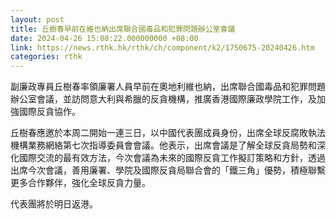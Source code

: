```yaml
---
layout: post
title: 丘樹春早前在維也納出席聯合國毒品和犯罪問題辦公室會議
date: 2024-04-26 15:08:22.000000000 +08:00
link: https://news.rthk.hk/rthk/ch/component/k2/1750675-20240426.htm
categories: rthk
---
```


副廉政專員丘樹春率領廉署人員早前在奧地利維也納，出席聯合國毒品和犯罪問題辦公室會議，並訪問意大利與希臘的反貪機構，推廣香港國際廉政學院工作，及加強國際反貪協作。

丘樹春應邀於本周二開始一連三日，以中國代表團成員身份，出席全球反腐敗執法機構業務網絡第七次指導委員會會議。他表示，出席會議是了解全球反貪局勢和深化國際交流的最有效方法，今次會議為未來的國際反貪工作擬訂策略和方針，透過出席今次會議，善用廉署、學院及國際反貪局聯合會的「鐵三角」優勢，積極聯繫更多合作夥伴，強化全球反貪力量。

代表團將於明日返港。
